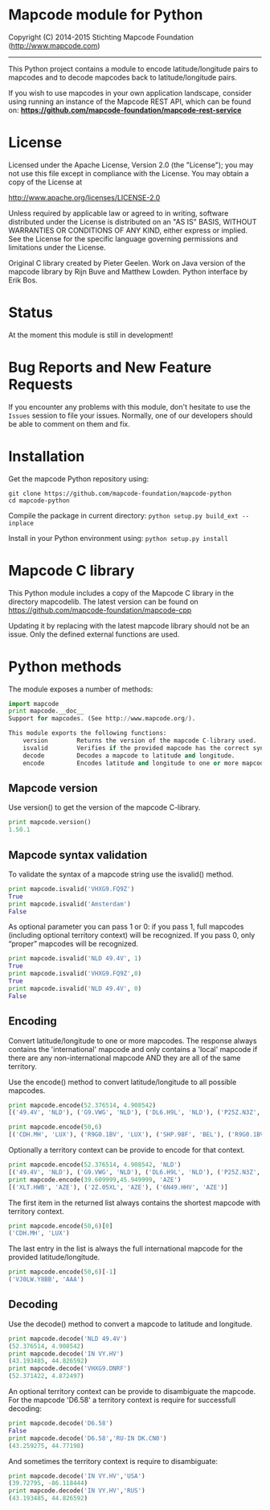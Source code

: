 # Mapcode module for Python

Copyright (C) 2014-2015 Stichting Mapcode Foundation (http://www.mapcode.com)

----

This Python project contains a module to encode latitude/longitude pairs to mapcodes
and to decode mapcodes back to latitude/longitude pairs.

If you wish to use mapcodes in your own application landscape, consider using running an instance of the
Mapcode REST API, which can be found on: **https://github.com/mapcode-foundation/mapcode-rest-service**

# License

Licensed under the Apache License, Version 2.0 (the "License");
you may not use this file except in compliance with the License.
You may obtain a copy of the License at

   http://www.apache.org/licenses/LICENSE-2.0

Unless required by applicable law or agreed to in writing, software
distributed under the License is distributed on an "AS IS" BASIS,
WITHOUT WARRANTIES OR CONDITIONS OF ANY KIND, either express or implied.
See the License for the specific language governing permissions and
limitations under the License.

Original C library created by Pieter Geelen. Work on Java version
of the mapcode library by Rijn Buve and Matthew Lowden. Python
interface by Erik Bos.

# Status

At the moment this module is still in development!

# Bug Reports and New Feature Requests

If you encounter any problems with this module, don't hesitate to use the `Issues` session to file your issues.
Normally, one of our developers should be able to comment on them and fix.

# Installation

Get the mapcode Python repository using:

```
git clone https://github.com/mapcode-foundation/mapcode-python
cd mapcode-python
```

Compile the package in current directory: `python setup.py build_ext --inplace`

Install in your Python environment using: `python setup.py install`

# Mapcode C library

This Python module includes a copy of the Mapcode C library in the
directory mapcodelib. The latest version can be found on
https://github.com/mapcode-foundation/mapcode-cpp

Updating it by replacing with the latest mapcode library should not
be an issue. Only the defined external functions are used.

# Python methods

The module exposes a number of methods:

```python
import mapcode
print mapcode.__doc__
Support for mapcodes. (See http://www.mapcode.org/).

This module exports the following functions:
    version        Returns the version of the mapcode C-library used.
    isvalid        Verifies if the provided mapcode has the correct syntax.
    decode         Decodes a mapcode to latitude and longitude.
    encode         Encodes latitude and longitude to one or more mapcodes.
```

## Mapcode version

Use version() to get the version of the mapcode C-library.

```python
print mapcode.version()
1.50.1
```

## Mapcode syntax validation

To validate the syntax of a mapcode string use the isvalid() method.

```python
print mapcode.isvalid('VHXG9.FQ9Z')
True
print mapcode.isvalid('Amsterdam')
False
```

As optional parameter you can pass 1 or 0: if you pass 1, full mapcodes
(including optional territory context) will be recognized. If you pass 0,
only “proper” mapcodes will be recognized.

```python
print mapcode.isvalid('NLD 49.4V', 1)
True
print mapcode.isvalid('VHXG9.FQ9Z',0)
True
print mapcode.isvalid('NLD 49.4V', 0)
False
```


## Encoding

Convert latitude/longitude to one or more mapcodes. The response always
contains the 'international' mapcode and only contains a 'local' mapcode
if there are any non-international mapcode AND they are all of the same
territory.

Use the encode() method to convert latitude/longitude to all possible
mapcodes.

```python
print mapcode.encode(52.376514, 4.908542)
[('49.4V', 'NLD'), ('G9.VWG', 'NLD'), ('DL6.H9L', 'NLD'), ('P25Z.N3Z', 'NLD'), ('VHXGB.1J9J', 'AAA')]

print mapcode.encode(50,6)
[('CDH.MH', 'LUX'), ('R9G0.1BV', 'LUX'), ('SHP.98F', 'BEL'), ('R9G0.1BV', 'BEL'), ('0B46.W1Z', 'DEU'), ('R9G0.1BV', 'FRA'), ('VJ0LW.Y8BB', 'AAA')]
```

Optionally a territory context can be provide to encode for that context.

```python
print mapcode.encode(52.376514, 4.908542, 'NLD')
[('49.4V', 'NLD'), ('G9.VWG', 'NLD'), ('DL6.H9L', 'NLD'), ('P25Z.N3Z', 'NLD')]
print mapcode.encode(39.609999,45.949999, 'AZE')
[('XLT.HWB', 'AZE'), ('2Z.05XL', 'AZE'), ('6N49.HHV', 'AZE')]
```

The first item in the returned list always contains the shortest mapcode
with territory context.

```python
print mapcode.encode(50,6)[0]
('CDH.MH', 'LUX')
```

The last entry in the list is always the full international mapcode for
the provided latitude/longitude.

```python
print mapcode.encode(50,6)[-1]
('VJ0LW.Y8BB', 'AAA')
```

## Decoding

Use the decode() method to convert a mapcode to latitude and longitude.

```python
print mapcode.decode('NLD 49.4V')
(52.376514, 4.908542)
print mapcode.decode('IN VY.HV')
(43.193485, 44.826592)
print mapcode.decode('VHXG9.DNRF')
(52.371422, 4.872497)
```

An optional territory context can be provide to disambiguate the mapcode.
For the mapcode 'D6.58' a territory context is require for successfull
decoding:

```python
print mapcode.decode('D6.58')
False
print mapcode.decode('D6.58','RU-IN DK.CN0')
(43.259275, 44.77198)
```

And sometimes the territory context is require to disambiguate:

```python
print mapcode.decode('IN VY.HV','USA')
(39.72795, -86.118444)
print mapcode.decode('IN VY.HV','RUS')
(43.193485, 44.826592)
```
